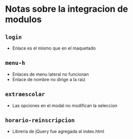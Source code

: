 # Notas sobre la integracion de modulos


## `login`
- Enlace es el mismo que en el maquetado

## `menu-h`
- Enlaces de menu lateral no funcionan
- Enlace de nombre no dirige a la raiz

## `extraescolar`
- Las opciones en el modal no modifican la seleccion

## `horario-reinscripcion`
- Libreria de jQuery fue agregada al index.html
